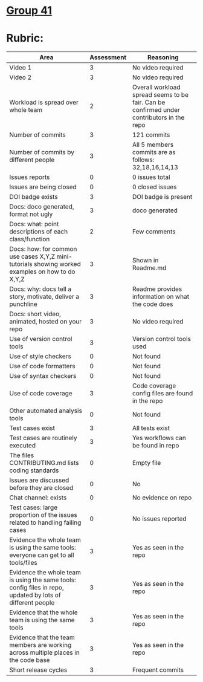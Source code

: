 # [Group 41](https://github.com/vishnuchalla/CSC-510-HW2-Fall22-G41)
# Rubric:

| Area                                                                                                                                                | Assessment | Reasoning                                                                                    |
|-----------------------------------------------------------------------------------------------------------------------------------------------------|------------|----------------------------------------------------------------------------------------------|
| Video 1                                                                                                                                             | 3          | No video required                                                                            |
| Video 2                                                                                                                                             | 3          | No video required                                                                            |
| Workload is spread over whole team                                                                                                                  | 2          | Overall workload spread seems to be fair. Can be confirmed under contributors in the repo    |
| Number of commits                                                                                                                                   | 3          | 121 commits                                                                                  |
| Number of commits by different people                                                                                                               | 3          | All 5 members commits are as follows: 32,18,16,14,13                                         |
| Issues reports                                                                                                                                      | 0          | 0 issues total                                                                               |
| Issues are being closed                                                                                                                             | 0          | 0 closed issues                                                                              |
| DOI badge exists                                                                                                                                    | 3          | DOI badge is present                                                                         |
| Docs: doco generated, format not ugly                                                                                                               | 3          | doco generated                                                                               |
| Docs: what: point descriptions of each class/function                                                                                               | 2          | Few comments                                                                                 |
| Docs: how: for common use cases X,Y,Z mini-tutorials showing worked examples on how to do X,Y,Z                                                     | 3          | Shown in Readme.md                                                                           |
| Docs: why: docs tell a story, motivate, deliver a punchline                                                                                         | 3          | Readme provides information on what the code does                                            |
| Docs: short video, animated, hosted on your repo                                                                                                    | 3          | No video required                                                                            |
| Use of version control tools                                                                                                                        | 3          | Version control tools used                                                                   |
| Use of style checkers                                                                                                                               | 0          | Not found                                                                                    |
| Use of code formatters                                                                                                                              | 0          | Not found                                                                                    |
| Use of syntax checkers                                                                                                                              | 0          | Not found                                                                                    |
| Use of code coverage                                                                                                                                | 3          | Code coverage config files are found in the repo                                             |
| Other automated analysis tools                                                                                                                      | 0          | Not found                                                                                    |
| Test cases exist                                                                                                                                    | 3          | All tests exist                                                                              |
| Test cases are routinely executed                                                                                                                   | 3          | Yes workflows can be found in repo                                                           |
| The files CONTRIBUTING.md lists coding standards                                                                                                    | 0          | Empty file                                                                                   |
| Issues are discussed before they are closed                                                                                                         | 0          | No                                                                                           |
| Chat channel: exists                                                                                                                                | 0          | No evidence on repo                                                                          |
| Test cases: large proportion of the issues related to handling failing cases                                                                        | 0          | No issues reported                                                                           |
| Evidence the whole team is using the same tools: everyone can get to all tools/files                                                                | 3          | Yes as seen in the repo                                                                      |
| Evidence the whole team is using the same tools: config files in repo, updated by lots of different people                                          | 3          | Yes as seen in the repo                                                                      |
| Evidence that the whole team is using the same tools                                                                                                | 3          | Yes as seen in the repo                                                                      |
| Evidence that the team members are working across multiple places in the code base                                                                  | 3          | Yes as seen in the repo                                                                      |
| Short release cycles                                                                                                                                | 3          | Frequent commits                                                                             |
